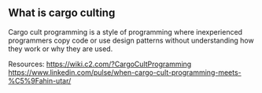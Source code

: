  ## What is cargo culting

Cargo cult programming is a style of programming where inexperienced programmers copy code or use design patterns without understanding how they work or why they are used.

Resources:
https://wiki.c2.com/?CargoCultProgramming
https://www.linkedin.com/pulse/when-cargo-cult-programming-meets-%C5%9Fahin-utar/